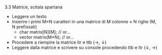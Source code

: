 3.3 Matrice, scitala spartana

* Leggere un testo
* Inserire i primi M×N caratteri in una matrice di M colonne × N righe (M, N prefissati)
  * char matrix[N][M]; // or...
  * vector<char> matrix(M*N); // or...
* Procedere a riempire la matrice ltr e ttb (→, ↓)
* Leggere dalla matrice e scrivere su console procedendo ttb e ltr (↓, →)
